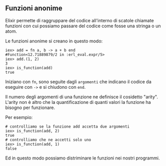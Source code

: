 ## Funzioni anonime

Elixir permette di raggruppare del codice all'interno di scatole chiamate funzioni
con cui possiamo passare del codice come fosse una stringa o un atom.

Le funzioni anonime si creano in questo modo: 

```
iex> add = fn a, b -> a + b end
#Function<12.71889879/2 in :erl_eval.expr/5>
iex> add.(1, 2)
3
iex> is_function(add)
true
```

Iniziano con `fn`, sono seguite dagli `argomenti` che indicano il codice da eseguire con `->` e si
chiudono con `end`.


Il numero degli argomenti di una funzione ne definisce il cosidetto "arity". L'arity non è 
altro che la quantificazione di quanti valori la funzione ha bisogno per funzionare.

Per esempio: 

```
# controlliamo se la funzione add accetta due argomenti
iex> is_function(add, 2)
true
# controlliamo che ne accetti solo uno
iex> is_function(add, 1)
false
```

Ed in questo modo possiamo distriminare le funzioni nei nostri programmi.

